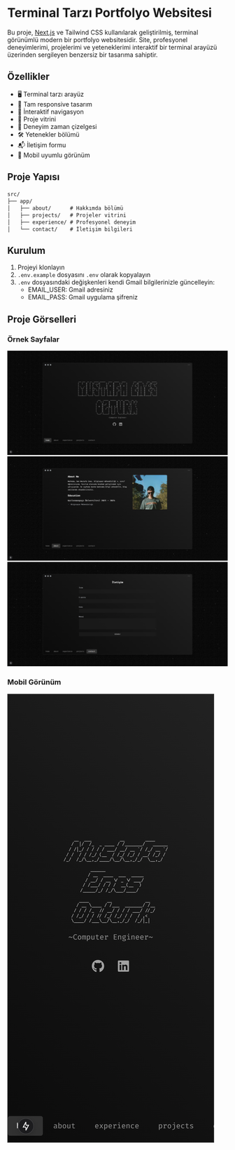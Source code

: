 # Terminal Tarzı Portfolyo Websitesi

Bu proje, [Next.js](https://nextjs.org) ve Tailwind CSS kullanılarak geliştirilmiş, terminal görünümlü modern bir portfolyo websitesidir. Site, profesyonel deneyimlerimi, projelerimi ve yeteneklerimi interaktif bir terminal arayüzü üzerinden sergileyen benzersiz bir tasarıma sahiptir.

## Özellikler

- 🖥️ Terminal tarzı arayüz
- 📱 Tam responsive tasarım
- 🎯 İnteraktif navigasyon
- 📂 Proje vitrini
- 💼 Deneyim zaman çizelgesi
- 🛠️ Yetenekler bölümü
- 📬 İletişim formu
- 📱 Mobil uyumlu görünüm


## Proje Yapısı

```
src/
├── app/
│   ├── about/      # Hakkımda bölümü
│   ├── projects/   # Projeler vitrini
│   ├── experience/ # Profesyonel deneyim
│   └── contact/    # İletişim bilgileri
```

## Kurulum

1. Projeyi klonlayın
2. `.env.example` dosyasını `.env` olarak kopyalayın
3. `.env` dosyasındaki değişkenleri kendi Gmail bilgilerinizle güncelleyin:
   - EMAIL_USER: Gmail adresiniz
   - EMAIL_PASS: Gmail uygulama şifreniz

## Proje Görselleri

### Örnek Sayfalar
![Ana Sayfa](./public/home.png)
![Hakkimda](./public/hakkimda.png)
![Iletisim](./public/contact.png)

### Mobil Görünüm
![Mobil](./public/mobil.png)
